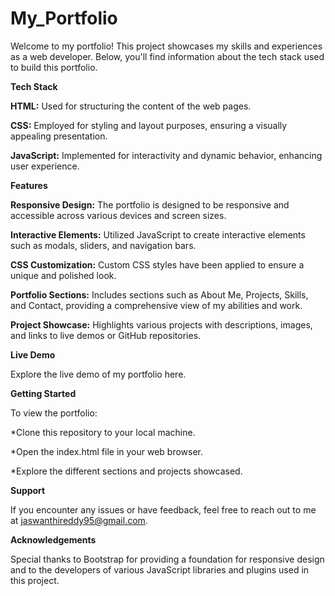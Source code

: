 # My_Portfolio
Welcome to my portfolio! This project showcases my skills and experiences as a web developer. Below, you'll find information about the tech stack used to build this portfolio.

**Tech Stack**

**HTML:** Used for structuring the content of the web pages.

**CSS:** Employed for styling and layout purposes, ensuring a visually appealing presentation.

**JavaScript:** Implemented for interactivity and dynamic behavior, enhancing user experience.

**Features**

**Responsive Design:** The portfolio is designed to be responsive and accessible across various devices and screen sizes.

**Interactive Elements:** Utilized JavaScript to create interactive elements such as modals, sliders, and navigation bars.

**CSS Customization:** Custom CSS styles have been applied to ensure a unique and polished look.

**Portfolio Sections:** Includes sections such as About Me, Projects, Skills, and Contact, providing a comprehensive view of my abilities and work.

**Project Showcase:** Highlights various projects with descriptions, images, and links to live demos or GitHub repositories.

**Live Demo**

Explore the live demo of my portfolio here.

**Getting Started**

To view the portfolio:


*Clone this repository to your local machine.

*Open the index.html file in your web browser.

*Explore the different sections and projects showcased.

**Support**

If you encounter any issues or have feedback, feel free to reach out to me at jaswanthireddy95@gmail.com.

**Acknowledgements**

Special thanks to Bootstrap for providing a foundation for responsive design and to the developers of various JavaScript libraries and plugins used in this project.

